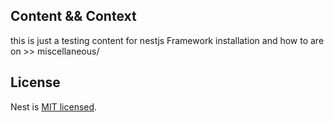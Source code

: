 ## Content && Context
this is just a testing content for nestjs Framework
installation and how to are on >> miscellaneous/

## License

  Nest is [MIT licensed](https://github.com/nestjs/nest/blob/master/LICENSE).
